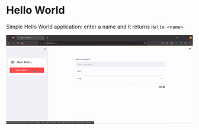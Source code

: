 # Hello World

Simple Hello World application: enter a name and it returns `Hello <name>`

![`HelloWorld` example in action](https://github.com/deeplime-io/onecode/raw/main/docs/assets/hello_world.gif)
